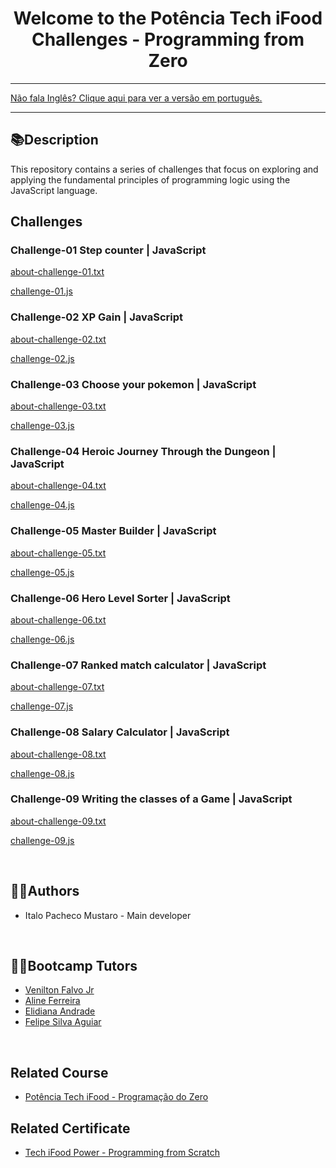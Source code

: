 <div align="center">
<h1>Welcome to the Potência Tech iFood Challenges - Programming from Zero</h1>
</div>

<hr>
<a href="https://github.com/ItaloPachecoMustaro/dio-programming-from-scratch-challenges/blob/main/README.md">Não fala Inglês? Clique aqui para ver a versão em português.</a>
<hr>

## 📚Description

This repository contains a series of challenges that focus on exploring and applying the fundamental principles of programming logic using the JavaScript language.

## Challenges

### Challenge-01 Step counter | JavaScript

[about-challenge-01.txt](./about-challenge-01.txt)

[challenge-01.js](./challenge-01.js)

### Challenge-02 XP Gain | JavaScript

[about-challenge-02.txt](./about-challenge-02.txt)

[challenge-02.js](./challenge-02.js)

### Challenge-03 Choose your pokemon | JavaScript

[about-challenge-03.txt](./about-challenge-03.txt)

[challenge-03.js](./challenge-03.js)

### Challenge-04 Heroic Journey Through the Dungeon | JavaScript

[about-challenge-04.txt](./about-challenge-04.txt)

[challenge-04.js](./challenge-04.js)

### Challenge-05 Master Builder | JavaScript

[about-challenge-05.txt](./about-challenge-05.txt)

[challenge-05.js](./challenge-05.js)

### Challenge-06 Hero Level Sorter | JavaScript

[about-challenge-06.txt](./about-challenge-06.txt)

[challenge-06.js](./challenge-06.js)

### Challenge-07 Ranked match calculator | JavaScript

[about-challenge-07.txt](./about-challenge-07.txt)

[challenge-07.js](./challenge-07.js)

### Challenge-08 Salary Calculator | JavaScript

[about-challenge-08.txt](./about-challenge-08.txt)

[challenge-08.js](./challenge-08.js)

### Challenge-09 Writing the classes of a Game | JavaScript

[about-challenge-09.txt](./about-challenge-09.txt)

[challenge-09.js](./challenge-09.js)

<br>

## 🧑‍💻Authors

- Italo Pacheco Mustaro - Main developer

<br>

## 👨‍🏫Bootcamp Tutors

- [Venilton Falvo Jr](https://www.linkedin.com/in/falvojr/)
- [Aline Ferreira](https://www.linkedin.com/in/aalineferreira/)
- [Elidiana Andrade](https://www.linkedin.com/in/elidianaandrade/)
- [Felipe Silva Aguiar](https://www.linkedin.com/in/felipe-exe/)

<br>

## Related Course

- [Potência Tech iFood - Programação do Zero](https://web.dio.me/track/potencia-tech-ifood-programacao-do-zero)

## Related Certificate

- [Tech iFood Power - Programming from Scratch](?)
